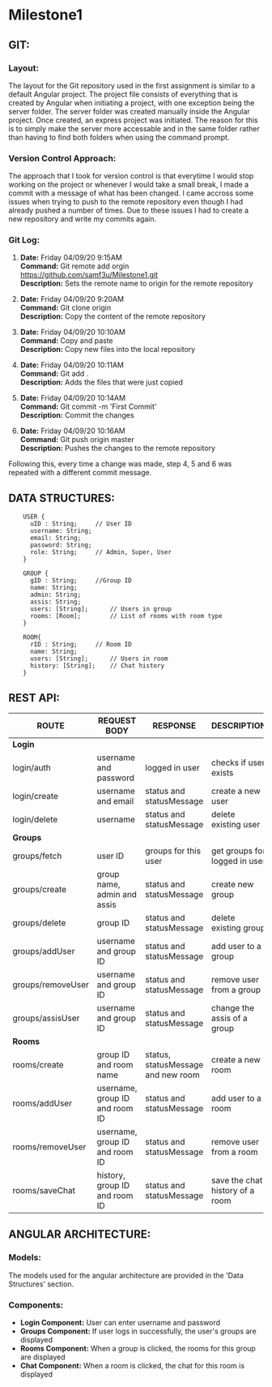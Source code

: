 # Milestone1

## GIT:

### Layout:

The layout for the Git repository used in the first assignment is similar to a default Angular project. The project file consists of everything that is created by Angular when initiating a project, with one exception being the server folder. The server folder was created manually inside the Angular project. Once created, an express project was initiated. The reason for this is to simply make the server more accessable and in the same folder rather than having to find both folders when using the command prompt.

### Version Control Approach: 

The approach that I took for version control is that everytime I would stop working on the project or whenever I would take a small break, I made a commit with a message of what has been changed. I came accross some issues when trying to push to the remote repository even though I had already pushed a number of times. Due to these issues I had to create a new repository and write my commits again.

### Git Log:

 
1. **Date:** Friday 04/09/20 9:15AM  
**Command:** Git remote add orgin https://github.com/samf3u/Milestone1.git  
**Description:** Sets the remote name to origin for the remote repository  

2. **Date:** Friday 04/09/20 9:20AM  
**Command:** Git clone origin  
**Description:** Copy the content of the remote repository

3. **Date:** Friday 04/09/20 10:10AM  
**Command:** Copy and paste  
**Description:** Copy new files into the local repository 

4. **Date:** Friday 04/09/20 10:11AM  
**Command:** Git add .  
**Description:** Adds the files that were just copied 

5. **Date:** Friday 04/09/20 10:14AM  
**Command:** Git commit -m 'First Commit'   
**Description:** Commit the changes 

6. **Date:** Friday 04/09/20 10:16AM  
**Command:** Git push origin master   
**Description:** Pushes the changes to the remote repository

Following this, every time a change was made, step 4, 5 and 6 was repeated with a different commit message.

## DATA STRUCTURES:

        USER {  
          uID : String;		// User ID  
          username: String;	  
          email: String;  
          password: String;  
          role: String;		// Admin, Super, User  
        }

        GROUP {  
          gID : String;		//Group ID  
          name: String;  
          admin: String;  
          assis: String;  
          users: [String];		// Users in group  
          rooms: [Room];		// List of rooms with room type  
        }

        ROOM{  
          rID : String;		// Room ID  
          name: String;  
          users: [String];		// Users in room  
          history: [String];	// Chat history  
        }

## REST API:

ROUTE | REQUEST BODY | RESPONSE | DESCRIPTION
----|-----|-----|----
**Login**||
login/auth|username and password|logged in user | checks if user exists
login/create|username and email| status and statusMessage | create a new user
login/delete|username|status and statusMessage | delete existing user
**Groups**||
groups/fetch|user ID|groups for this user | get groups for logged in user
groups/create|group name, admin and assis| status and statusMessage | create new group
groups/delete| group ID| status and statusMessage | delete existing group
groups/addUser| username and group ID| status and statusMessage| add user to a group
groups/removeUser| username and group ID|  status and statusMessage| remove user from a group
groups/assisUser| username and group ID|  status and statusMessage| change the assis of a group
**Rooms**||
rooms/create|group ID and room name| status, statusMessage and new room| create a new room
rooms/addUser| username, group ID and room ID|status and statusMessage| add user to a room
rooms/removeUser| username, group ID and room ID|status and statusMessage| remove user from a room
rooms/saveChat| history, group ID and room ID| status and statusMessage| save the chat history of a room


## ANGULAR ARCHITECTURE:

### Models:
The models used for the angular architecture are provided in the 'Data Structures' section. 

### Components:
* **Login Component:** User can enter username and password
* **Groups Component:** If user logs in successfully, the user's groups are displayed
* **Rooms Component:** When a group is clicked, the rooms for this group are displayed
* **Chat Component:** When a room is clicked, the chat for this room is displayed




